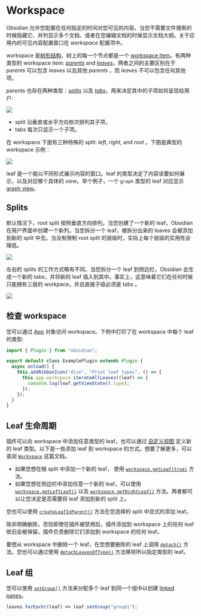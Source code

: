 <!--
 * @Author: luhaifeng666 youzui@hotmail.com
 * @Date: 2022-03-24 23:00:24
 * @LastEditors: luhaifeng666
 * @LastEditTime: 2022-08-16 10:36:33
 * @Description: 
-->
# Workspace

Obsidian 允许您配置在任何指定的时间对您可见的内容。当您不需要文件搜索的时候隐藏它、并列显示多个文档、或者在您编辑文档的时候显示文档大纲。关于应用内的可见内容配置窗口在 _workspace_ 配置项中。

workspace 是[树形结构](https://en.wikipedia.org/wiki/Tree_(data_structure))，树上的每一个节点都是一个 [workspace item](../api/classes/WorkspaceItem.md)。有两种类型的 workspace item: [_parents_](../api/classes/WorkspaceParent.md) and [_leaves_](../api/classes/WorkspaceLeaf.md)。两者之间的主要区别在于 _parents_ 可以包含 _leaves_ 以及其他 _parents_ ，而 _leaves_ 不可以包含任何其他项。

_parents_ 也存在两种类型：[_splits_](../api/classes/WorkspaceSplit.md) 以及 [_tabs_](../api/classes/WorkspaceTabs.md)，用来决定其中的子项如何呈现给用户:

<img src="https://mermaid.ink/img/pako:eNp1j8EOgjAMhl9l6QkSeIEdTFS8eYODml0qG7LIGBkjxix7d4eKqAk9NO33f2lSB6XmAihUjb6VNRpLioy1JFTfNdK6fOz-i5A0XZF1FO0FVnH8H2yWgu0cvCKL594Vofl5f5qH3xMfflzgp4lDAkoYhZKHf9xoMbC1UIIBDSNHc2XAWh-8oeNoxY5Lqw3QCpteJICD1fm9LYFaM4hJyiReDKq35R9DHl05" />

- split 沿垂直或水平方向依次排列其子项。
- tabs 每次只显示一个子项。

在 workspace 下面有三种特殊的 split: _left_, _right_, and _root_ 。下图是典型的 workspace 示例：

<img src="https://mermaid.ink/img/pako:eNp9kcFqwzAQRH9F7CmB5Ad8KKRxCm1zagK96LK11rGIbRlZJhThf69Wjt24DfFhWGaeRyvkITOKIIG8NJesQOvEMZW1CN-nsee2wYzEev0k9pQ7zyLaptSuv8d8GOM8yyNGn4oAsU7UwMVyRsowHPGr9SzXktGLwGax2BPmy-Wd7Pk3G9K4Dydbf7jZarLTvz9so72bnzGYL__K4z04sjzdbj0Akx2h13npPHx7FL6PIaygIluhVuHRPKMSXEEVSUjCqNCeJci6D1zXKHS0U9oZC0mOZUsrwM6Zw3edQeJsRyOUajxZrK5U_wPvVaWm" />

leaf 是一个能以不同形式展示内容的窗口。leaf 的类型决定了内容该要如何展示，以及对应哪个具体的 _view_。举个例子，一个 `graph` 类型的 leaf 对应显示 [graph view](https://help.obsidian.md/Plugins/Graph+view)。
## Splits

默认情况下，root split 按照垂直方向排列。当您创建了一个新的 leaf，Obsidian 在用户界面中创建一个新列。当您拆分一个 leaf，被拆分出来的 leaves 会被添加到新的 split 中去。当没有限制 root split 的层级时，实际上每个层级的实用性会降低。

<img src="https://mermaid.ink/img/pako:eNp9kE1vwjAMhv9K5FMrwQHYLj1MGoIbJ-Doi9c4o6JNkHGFUNX_vjQaQ-PLh9jx-9hvlA7KYBkKcHU4lTsSNdsFehNDQtA5uyDcIazjxRwPdaWIPvtK7RyhR38Lm_H4w9RMbpJlq5jy_CkxvRJX5tMpy50jDd1bw4SmbYnrNsPZP9IHt9n_96SRP_Htlfh-EWEEDUtDlY0_1g0ogu64YYQilpZkj4C-j1x7sKS8tJUGgcJRfeQRUKthc_YlFCotX6BFRd9CzS_V_wCEuYMl" />

左右的 splits 的工作方式略有不同。当您拆分一个 leaf 到侧边栏，Obsidian 会生成一个新的 tabs，并将新的 leaf 插入到其中。事实上，这意味着它们在任何时候只能拥有三层的 workpace，并且直接子级必须是 tabs 。

<img src="https://mermaid.ink/img/pako:eNp1kb1ugzAURl8F3QmkZMAkC0OnZMuUZvRyg6-DFcCRuaiqEO9eJ6TEKdSDf46OPn-WeyisIshBV_arKNFxdNrJJvKjvVWG017C0VxKHo9SNvGZtHWUSBhGj_Hcpv3Jz09QEeo0jg9-SZIXEi8UXhCt1x9jRhD3gI-cJSjeEsS8Imom995QhA3vIPtbOZtX3szRdvEVYnqFCK6cCmdLcPNPQiBnk7yFFdTkajTKf1Z_VyRwSTVJyP1WobtKkM3gve6mkGmvDFsHucaqpRVgx_bzuykgZ9fRr7QzeHFYP63hBwwdoww" />

## 检查 workspace

您可以通过 [App](../api/classes/App.md) 对象访问 workspace。下例中打印了在 workspace 中每个 leaf 的类型:

```ts title="main.ts" {6-8}
import { Plugin } from "obsidian";

export default class ExamplePlugin extends Plugin {
  async onload() {
    this.addRibbonIcon("dice", "Print leaf types", () => {
      this.app.workspace.iterateAllLeaves((leaf) => {
        console.log(leaf.getViewState().type);
      });
    });
  }
}
```

## Leaf 生命周期

插件可以向 workspace 中添加任意类型的 leaf，也可以通过 [自定义视图](../guides/custom-views.md) 定义新的 leaf 类型。以下是一些添加 leaf 到 workspace 的方式。想要了解更多，可以查阅 [`Workspace`](../api/classes/Workspace.md) 这篇文档。

- 如果您想在根 split 中添加一个新的 leaf， 使用 [`workspace.getLeaf(true)`](../api/classes/Workspace.md#getleaf) 方法。
- 如果您想在侧边栏中添加任意一个新的 leaf，可以使用 [`workspace.getLeftLeaf()`](../api/classes/Workspace.md#getleftleaf) 以及 [`workspace.getRightLeaf()`](../api/classes/Workspace.md#getrightleaf) 方法。两者都可以让您决定是否需要将 leaf 添加到新的 split 上。

您也可以使用 [`createLeafInParent()`](../api/classes/Workspace.md#createleafinparent) 方法在您选择的 split 中显式的添加 leaf。

除非明确删除，否则即使在插件被禁用后，插件添加到 workspace 上的任何 leaf 依旧会被保留。插件负责删除它们添加到 workspace 的任何 leaf。

要想从 workspace 中删除一个 leaf，在您想要删除的 leaf 上调用 [`detach()`](../api/classes/WorkspaceLeaf.md#detach) 方法。您也可以通过使用 [`detachLeavesOfType()`](../api/classes/Workspace.md#detachleavesoftype) 方法移除所以指定类型的 leaf。

## Leaf 组

您可以使用 [`setGroup()`](../api/classes/WorkspaceLeaf.md#setgroup) 方法来分配多个 leaf 到同一个组中以创建 [linked panes](https://help.obsidian.md/User+interface/Workspace/Panes/Linked+pane)。

```ts
leaves.forEach((leaf) => leaf.setGroup("group1");
```
